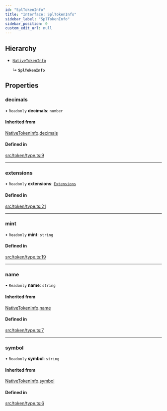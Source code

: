 ```yaml
---
id: "SplTokenInfo"
title: "Interface: SplTokenInfo"
sidebar_label: "SplTokenInfo"
sidebar_position: 0
custom_edit_url: null
---
```


## Hierarchy

- [`NativeTokenInfo`](NativeTokenInfo.md)

  ↳ **`SplTokenInfo`**

## Properties

### decimals

• `Readonly` **decimals**: `number`

#### Inherited from

[NativeTokenInfo](NativeTokenInfo.md).[decimals](NativeTokenInfo.md#decimals)

#### Defined in

[src/token/type.ts:9](https://github.com/alpha-defi/raydium-sdk/blob/4217474/src/token/type.ts#L9)

___

### extensions

• `Readonly` **extensions**: [`Extensions`](../modules.md#extensions)

#### Defined in

[src/token/type.ts:21](https://github.com/alpha-defi/raydium-sdk/blob/4217474/src/token/type.ts#L21)

___

### mint

• `Readonly` **mint**: `string`

#### Defined in

[src/token/type.ts:19](https://github.com/alpha-defi/raydium-sdk/blob/4217474/src/token/type.ts#L19)

___

### name

• `Readonly` **name**: `string`

#### Inherited from

[NativeTokenInfo](NativeTokenInfo.md).[name](NativeTokenInfo.md#name)

#### Defined in

[src/token/type.ts:7](https://github.com/alpha-defi/raydium-sdk/blob/4217474/src/token/type.ts#L7)

___

### symbol

• `Readonly` **symbol**: `string`

#### Inherited from

[NativeTokenInfo](NativeTokenInfo.md).[symbol](NativeTokenInfo.md#symbol)

#### Defined in

[src/token/type.ts:6](https://github.com/alpha-defi/raydium-sdk/blob/4217474/src/token/type.ts#L6)
